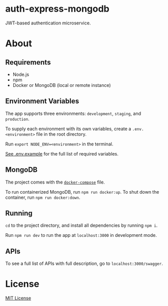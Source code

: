 # auth-express-mongodb

JWT-based authentication microservice.

# About

## Requirements

- Node.js
- npm
- Docker or MongoDB (local or remote instance)

## Environment Variables

The app supports three environments: `development`, `staging`, and `production`.

To supply each environment with its own variables, create a `.env.<environment>` file in the root directory.

Run `export NODE_ENV=<environment>` in the terminal.

[See .env.example](.env.example) for the full list of required variables.

## MongoDB

The project comes with the [`docker-compose`](docker-compose.yml) file.

To run containerized MongoDB, run `npm run docker:up`. To shut down the container, run `npm run docker:down`.

## Running

`cd` to the project directory, and install all dependencies by running `npm i`.

Run `npm run dev` to run the app at `localhost:3000` in development mode.

## APIs

To see a full list of APIs with full description, go to `localhost:3000/swagger`.

# License

[MIT License](LICENSE)